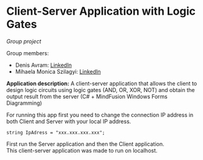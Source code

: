 # Client-Server Application with Logic Gates

*Group project*

Group members:
- Denis Avram: [LinkedIn](https://www.linkedin.com/in/denis-avram-39b597209/)
- Mihaela Monica Szilagyi: [LinkedIn](https://www.linkedin.com/in/mihaela-monica-szilagyi-25878719a/)


**Application description:**
A client-server application that allows the client to design logic circuits using logic gates (AND, OR, XOR, NOT) and obtain the output result from the server (C# + MindFusion Windows Forms Diagramming)

For running this app first you need to change the connection IP address in both Client and Server with your local IP address.

    string IpAdress = "xxx.xxx.xxx.xxx";
    
First run the Server application and then the Client application.\
This client-server application was made to run on localhost.
